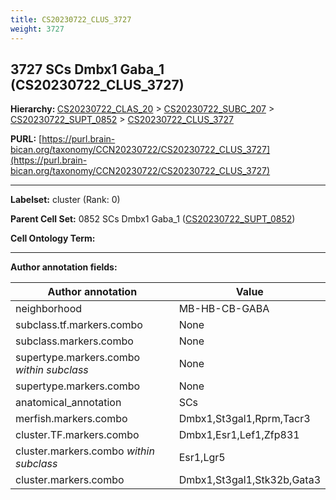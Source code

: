```yaml
---
title: CS20230722_CLUS_3727
weight: 3727
---
```

## 3727 SCs Dmbx1 Gaba_1 (CS20230722_CLUS_3727)
<b>Hierarchy: </b>
[CS20230722_CLAS_20](../CS20230722_CLAS_20) >
[CS20230722_SUBC_207](../CS20230722_SUBC_207) >
[CS20230722_SUPT_0852](../CS20230722_SUPT_0852) >
[CS20230722_CLUS_3727](../CS20230722_CLUS_3727)

**PURL:** [https://purl.brain-bican.org/taxonomy/CCN20230722/CS20230722_CLUS_3727](https://purl.brain-bican.org/taxonomy/CCN20230722/CS20230722_CLUS_3727)

---


**Labelset:** cluster (Rank: 0)

**Parent Cell Set:** 0852 SCs Dmbx1 Gaba_1 ([CS20230722_SUPT_0852](../CS20230722_SUPT_0852))



**Cell Ontology Term:** 

[MARKER GENES.]: #


---

[TRANSFERRED ANNOTATIONS.]: #


[AUTHOR ANNOTATION FIELDS.]: #


**Author annotation fields:**

| Author annotation | Value |
|-------------------|-------|
|neighborhood|MB-HB-CB-GABA|
|subclass.tf.markers.combo|None|
|subclass.markers.combo|None|
|supertype.markers.combo _within subclass_|None|
|supertype.markers.combo|None|
|anatomical_annotation|SCs|
|merfish.markers.combo|Dmbx1,St3gal1,Rprm,Tacr3|
|cluster.TF.markers.combo|Dmbx1,Esr1,Lef1,Zfp831|
|cluster.markers.combo _within subclass_|Esr1,Lgr5|
|cluster.markers.combo|Dmbx1,St3gal1,Stk32b,Gata3|
